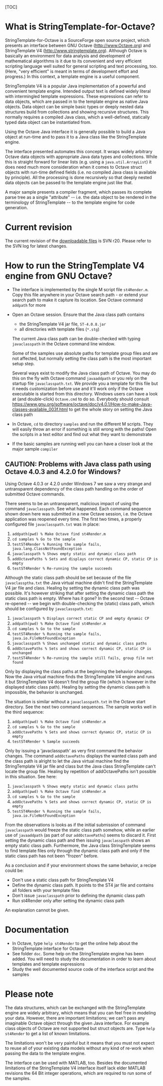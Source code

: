 [TOC]

# What is StringTemplate-for-Octave? #

StringTemplate-for-Octave is a SourceForge open source project, which
presents an interface between GNU Octave (<http://www.Octave.org>) and
StringTemplate V4 (<http://www.stringtemplate.org>). Although Octave is
basically an environment for data analysis and development of mathematical
algorithms is it due to its convenient and very efficient scripting
language well suited for general scripting and text processing, too.
(Here, "very efficient" is meant in terms of development effort and
progress.) In this context, a template engine is a useful component.

StringTemplate V4 is a popular Java implementation of a powerful and
convenient template engine. Intended output text is defined widely literal
with intermingled template expressions. These expressions can refer to
data objects, which are passed in to the template engine as native Java
objects. Data object can be simple basic types or deeply nested data
structures build from collections and showing recursive structures. This
normally requires a compiled Java class, which a well-defined, statically
typed data object can be instantiated from.

Using the Octave Java interface it is generally possible to build a Java
object at run-time and to pass it to a Java class like the StringTemplate
engine.

The interface presented automates this concept. It wraps widely arbitrary
Octave data objects with appropriate Java data types and collections.
While this is straight forward for linear lists (e.g. using a
`java.util.ArrayList`) it does need much more consideration when it
comes to Octave struct objects with run-time defined fields (i.e. no
compiled Java class is available by principle). All the processing is done
recursively so that deeply nested data objects can be passed to the
template engine just like that.

A major sample presents a compiler fragment, which passes its complete
parse tree as a single "attribute" -- i.e. the data object to be rendered
in the terminology of StringTemplate -- to the template engine for code
generation.

# Current revision #

The current revision of the [downloadable files](https://sourceforge.net/projects/stringtemplate-for-octave/) is SVN r20. Please refer to
the SVN log for latest changes.

# How to run the StringTemplate V4 engine from GNU Octave? #

-   The interface is implemented by the single M script file `st4Render.m`.
    Copy this file anywhere in your Octave search path - or
    extend your search path to make it capture its location. See Octave
    command `addpath` for more
-   Open an Octave session. Ensure that the Java class path contains

    -   the StringTemplate V4 jar file, `ST-4.0.8.jar`
    -   all directories with template files (`*.stg`)

    The current Java class path can be double-checked with typing
    `javaclasspath` in the Octave command line window.
    
    Some of the samples use absolute paths for template group files and
    are not affected, but normally setting the class path is the most
    important setup step. 

    Several ways exist to modify the Java class path of Octave. You may do
    this on the fly with Octave command `javaaddpath` or you rely on the
    startup file `javaclasspath.txt`. We provide you a template for this
    file but it needs customization before use and it'll work only if the
    Octave executable is started from this directory. Windows users can
    have a look at (and double-click) `Octave.cmd` to do so. Everybody
    should consult
    <https://www.gnu.org/software/octave/doc/v4.0.1/How-to-make-Java-classes-available_003f.html>
    to get the whole story on setting the Java class path

-   In Octave, `cd` to directory `samples` and run the different M scripts.
    They will easily throw an error if something is still wrong with the
    paths! Open the scripts in a text editor and find out what they want
    to demonstrate
-   If the basic samples are running well you can have a closer look at
    the major sample `compiler`

## **CAUTION**: Problems with Java class path using Octave 4.0.3 and 4.2.0 for Windows? ##

Using Octave 4.0.3 or 4.2.0 under Windows 7 we saw a very strange
and untransparent dependency of the class path handling on the order
of submitted Octave commands.

There seems to be an untransparent, malicious impact of using the command
`javaclasspath`. See what happened. Each command sequence shown down here
was submitted in a new Octave session, i.e. the Octave application was
reopened every time. The first two times, a properly configured file
`javaclasspath.txt` was in place:

1.  `addpath(pwd) % Make Octave find st4Render.m`
2.  `cd samples % Go to the sample`
3.  `testST4Render % Running the sample fails, java.lang.ClassNotFoundException`
4.  `javaclasspath % Shows empty static and dynamic class path`
5.  `addOctavePaths % Sets and displays correct dynamic CP, static CP is empty`
6.  `testST4Render % Re-running the sample succeeds`

Although the static class path should be set because of the file
`javaclassptha.txt` the Java virtual machine didn't find the
StringTemplate V4 jar file and class. Healing by setting the dynamic class path was
possible. It's however striking that after setting the dynamic class path
the static class path is empty. Where has it gone? In the second test --
Octave re-opened -- we begin with double-checking the (static) class path,
which should be configured by `javaclasspath.txt`:

1.  `javaclasspath % Displays correct static CP and empty dynamic CP`
2.  `addpath(pwd) % Make Octave find st4Render.m`
3.  `cd samples % Go to the sample`
4.  `testST4Render % Running the sample fails, java.io.FileNotFoundException`
5.  `javaclasspath % Shows unchanged static and dynamic class paths`
6.  `addOctavePaths % Sets and shows correct dynamic CP, static CP is unchanged`
7.  `testST4Render % Re-running the sample still fails, group file not found`

Only by displaying the class paths at the beginning the behavior changes.
Now the Java virtual machine finds the StringTemplate V4 engine and runs
it but StringTemplate V4 doesn't find the group file (which is however in
the displayed static class path). Healing by setting the dynamic class
path is impossible, the behavior is unchanged.

The situation is similar without a `javaclasspath.txt` in the Octave start
directory. See the next two command sequences. The sample works well in
the third sequence:

1.  `addpath(pwd) % Make Octave find st4Render.m`
2.  `cd samples % Go to the sample`
3.  `addOctavePaths % Sets and shows correct dynamic CP, static CP is empty`
4.  `testST4Render % Sample succeeds`

Only by issuing a 'javaclasspath' as very first command the behavior
changes. The command `addOctavePaths` displays the wanted class path and
the class path is alright to let the Java virtual machine find the
StringTemplate V4 jar file and class but the Java class StringTemplate
can't locate the group file. Healing by repetition of addOctavePaths isn't
possible in this situation. See here:

1.  `javaclasspath % Shows empty static and dynamic class paths`
2.  `addpath(pwd) % Make Octave find st4Render.m`
3.  `cd samples % Go to the sample`
4.  `addOctavePaths % Sets and shows correct dynamic CP, static CP is empty`
5.  `testST4Render % Running the sample fails, java.io.FileNotFoundException`

From the observations is looks as if the initial submission of command
`javaclasspath` would freeze the static class path somehow, while an
earlier use of `javaaddpath` (as part of our `addOctavePaths`) seems to
discard it. First setting the dynamic class path and then issuing
`javaclasspath` shows an empty static class path. Furthermore, the Java
class StringTemplate seems to find template files only through the dynamic
class path and only if the static class path has not been "frozen" before.

As a conclusion and if your environment shows the same behavior, a
recipe could be:

-   Don't use a static class path for StringTemplate V4
-   Define the dynamic class path. It points to the ST4 jar file and
    contains all folders with your template files
-   Don't issue `javaclasspath` prior to defining the dynamic class path
-   Run st4Render only after setting the dynamic class path

An explanation cannot be given.


# Documentation #

-   In Octave, type `help st4Render` to get the online help about the
    StringTemplate interface for Octave
-   See folder `doc`. Some help on the StringTemplate engine has been added.
    You will need to study the documentation in order to learn about
    templates and template expressions
-   Study the well documented source code of the interface script and the
    samples

# Please note #

The data structures, which can be exchanged with the StringTemplate engine
are widely arbitrary, which means that you can feel free in modeling your
data. However, there are important limitations; we can't pass any
imaginable Octave object through the given Java interface. For example
class objects of Octave are not supported but struct objects are. Type
`help st4Render` to get a list of known limitations.

The limitations won't be very painful but it means that you must not
expect to reuse all of your existing data models without any kind of
re-work when passing the data to the template engine.

The interface can be used with MATLAB, too. Besides the documented
limitations of the StringTemplate V4 interface itself lack elder MATLAB
revisions the 64 Bit integer operations, which are required to run some of
the samples.
